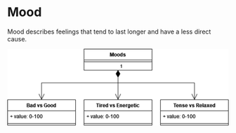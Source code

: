 # Mood

Mood describes feelings that tend to last longer and have a less direct cause.

![Mood](moods.png)